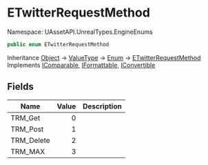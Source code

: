 # ETwitterRequestMethod

Namespace: UAssetAPI.UnrealTypes.EngineEnums

```csharp
public enum ETwitterRequestMethod
```

Inheritance [Object](https://docs.microsoft.com/en-us/dotnet/api/system.object) → [ValueType](https://docs.microsoft.com/en-us/dotnet/api/system.valuetype) → [Enum](https://docs.microsoft.com/en-us/dotnet/api/system.enum) → [ETwitterRequestMethod](./uassetapi.unrealtypes.engineenums.etwitterrequestmethod.md)<br>
Implements [IComparable](https://docs.microsoft.com/en-us/dotnet/api/system.icomparable), [IFormattable](https://docs.microsoft.com/en-us/dotnet/api/system.iformattable), [IConvertible](https://docs.microsoft.com/en-us/dotnet/api/system.iconvertible)

## Fields

| Name | Value | Description |
| --- | --: | --- |
| TRM_Get | 0 |  |
| TRM_Post | 1 |  |
| TRM_Delete | 2 |  |
| TRM_MAX | 3 |  |
